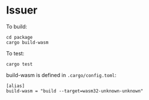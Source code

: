 # Issuer

To build:

```
cd package
cargo build-wasm
```

To test:
```
cargo test
```

build-wasm is defined in `.cargo/config.toml`:

```
[alias]
build-wasm = "build --target=wasm32-unknown-unknown"
```
